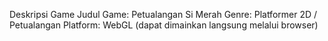 Deskripsi Game
Judul Game: Petualangan Si Merah
Genre: Platformer 2D / Petualangan
Platform: WebGL (dapat dimainkan langsung melalui browser)
